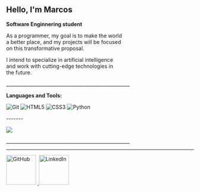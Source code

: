 ## Hello, I'm Marcos
**<p>Software Enginnering student</p>**

<p style="text-align: justify;">
  As a programmer, my goal is to make the world<br>
  a better place, and my projects will be focused<br>
  on this transformative proposal.
</p>

<p style="text-align: justify;">
  I intend to specialize in artificial intelligence <br>
  and work with cutting-edge technologies in <br>
  the future.
</p>

<p>____________________________________________________</p>

**Languages and Tools:**
<div>
<img src="https://img.shields.io/badge/Git-F1502F?style=for-the-badge&logo=git&logoColor=white" alt="Git" />
<img src="https://img.shields.io/badge/-HTML5-%23E44D27?style=flat-square&logo=html5&logoColor=ffffff" alt="HTML5"/>
<img src="https://img.shields.io/badge/-CSS3-%231572B6?style=flat-square&logo=css3" alt="CSS3"/>
<img src="https://img.shields.io/badge/Python-3776AB?style=for-the-badge&logo=python&logoColor=white" alt="Python"/>
<p>-------</p>
<img src="https://img.shields.io/badge/Flask-000000?style=for-the-badge&logo=flask&logoColor=white"/>
</div>
<p>____________________________________________________</p>

<hr>

<img src="https://img.shields.io/badge/-GitHub-181717?style=flat-square&logo=github" alt="GitHub" style="width: 80px; height: auto;"/>‎ ‎ ‎ ‎ ‎ ‎ ‎ ‎ ‎ ‎ ‎ ‎ ‎ ‎ ‎ ‎ ‎ ‎ ‎ ‎ ‎ ‎ ‎ ‎ ‎ ‎ ‎ ‎ ‎ ‎ ‎ ‎ ‎ ‎ ‎ ‎ ‎ ‎ ‎ ‎ ‎ ‎ ‎ ‎ ‎ ‎ ‎ ‎ ‎ ‎ ‎ ‎ ‎ ‎ ‎ ‎ ‎ ‎ ‎ ‎ ‎ ‎ ‎ ‎ ‎ ‎ ‎ ‎ ‎ ‎ ‎ ‎ ‎ ‎ ‎ ‎ ‎ ‎ ‎ ‎ ‎ ‎ ‎ ‎ ‎ ‎ ‎ ‎ ‎ ‎ ‎ ‎ ‎ ‎ ‎ ‎ ‎ ‎ ‎ ‎ ‎ ‎ ‎ ‎ ‎ ‎ ‎ ‎ ‎ ‎ ‎ ‎ ‎‎ ‎ ‎ ‎ ‎ ‎ ‎ ‎ ‎ ‎ ‎ ‎ ‎ ‎ ‎ ‎ ‎ ‎ ‎ ‎ ‎ ‎ ‎ ‎ ‎ ‎ ‎ ‎ ‎ ‎ ‎ ‎ ‎ ‎ ‎ ‎ ‎ ‎ ‎ ‎ ‎ ‎ ‎ ‎ ‎ ‎ ‎ ‎ ‎ ‎ ‎ ‎ ‎ ‎ ‎ ‎ ‎ ‎ ‎ ‎ ‎ ‎ ‎ ‎ ‎ ‎ ‎ ‎ ‎ ‎ ‎ ‎ ‎ ‎‎ ‎  ‎ ‎ <a href="https://www.linkedin.com/in/marcos-gab/">
  <img src="https://img.shields.io/badge/linked-in-369?style=flat-square&logo=linkedin&logoColor=white&color=blue" alt="LinkedIn" style="width: 80px; height: auto;"/>
</a>










